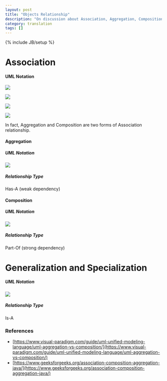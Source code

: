 ```yaml
---
layout: post
title: "Objects Relationship"
description: "On discussion about Association, Aggregation, Composition, Generalization and Specialization"
category: translation 
tags: []
---
```

{% include JB/setup %}

<!-- ![](https://cdn.visual-paradigm.com/guide/uml/uml-aggregation-vs-composition/01-uml-association.png) -->

<!-- ![](https://cdn.visual-paradigm.com/guide/uml/uml-aggregation-vs-composition/02-uml-aggregation.png) -->

<!-- ![](https://cdn.visual-paradigm.com/guide/uml/uml-aggregation-vs-composition/03-uml-composition.png) -->

<!-- ![](https://cdn.visual-paradigm.com/guide/uml/uml-aggregation-vs-composition/03b-uml-generalization.png) -->

# Association
#### UML Notation
![](https://cdn.visual-paradigm.com/guide/uml/uml-aggregation-vs-composition/01-uml-association.png)

![](https://cdn.visual-paradigm.com/guide/uml/uml-aggregation-vs-composition/04-association-multiplicity-example-01.png)

![](https://cdn.visual-paradigm.com/guide/uml/uml-aggregation-vs-composition/05-association-multiplicity-example-02.png)

![](https://cdn.visual-paradigm.com/guide/uml/uml-aggregation-vs-composition/06-association-multiplicity-example-03.png)

In fact, Aggregation and Composition are two forms of Association relationship.

#### Aggregation
##### UML Notation
![](https://cdn.visual-paradigm.com/guide/uml/uml-aggregation-vs-composition/02-uml-aggregation.png)
##### Relationship Type
Has-A (weak dependency)

#### Composition
##### UML Notation
![](https://cdn.visual-paradigm.com/guide/uml/uml-aggregation-vs-composition/03-uml-composition.png)

##### Relationship Type
Part-Of (strong dependency)

# Generalization and Specialization
##### UML Notation
![](https://cdn.visual-paradigm.com/guide/uml/uml-aggregation-vs-composition/09-generalization-and-specialization.png)

##### Relationship Type
Is-A

### References
- [https://www.visual-paradigm.com/guide/uml-unified-modeling-language/uml-aggregation-vs-composition/](https://www.visual-paradigm.com/guide/uml-unified-modeling-language/uml-aggregation-vs-composition/)
- [https://www.geeksforgeeks.org/association-composition-aggregation-java/](https://www.geeksforgeeks.org/association-composition-aggregation-java/)





